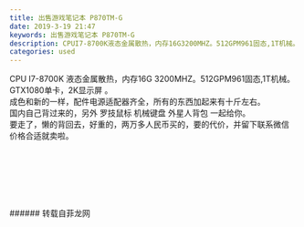 ```yaml
---
title: 出售游戏笔记本 P870TM-G
date: 2019-3-19 21:47
keywords: 出售游戏笔记本 P870TM-G
description: CPUI7-8700K液态金属散热，内存16G3200MHZ。512GPM961固态,1T机械。GTX1080单卡，2K显示屏。成色和新的一样，配件电源适配器齐全，所有的东西加起来有十斤左右。国内自己背过来的，另外罗技鼠标机械键盘外星人背包
categories: used
---
```

<td class="t_f" id="postmessage_3261652">

CPU I7-8700K 液态金属散热，内存16G 3200MHZ。512GPM961固态,1T机械。<br/>
GTX1080单卡，2K显示屏 。<br/>
成色和新的一样，配件电源适配器齐全，所有的东西加起来有十斤左右。<br/>
国内自己背过来的，另外 罗技鼠标 机械键盘 外星人背包 一起给你。<br/>
要走了，懒的背回去，好重的，两万多人民币买的，要的代价，并留下联系微信 价格合适就卖啦。<br/>
<img alt="" border="0" class="zoom" data-cf-modified-713727cafe42bb333a749945-="" file="http://www.flw.ph/data/appbyme/upload/image/201903/19/R01Ihotr2GcB.jpg" id="aimg_EY0F4" lazyloadthumb="1" onclick="" onmouseover="" src="http://www.flw.ph/data/appbyme/upload/image/201903/19/R01Ihotr2GcB.jpg"/><br/>
<br/>
<img alt="" border="0" class="zoom" data-cf-modified-713727cafe42bb333a749945-="" file="http://www.flw.ph/data/appbyme/upload/image/201903/19/z5Kxg0YLIhxW.jpg" id="aimg_ugOZC" lazyloadthumb="1" onclick="" onmouseover="" src="http://www.flw.ph/data/appbyme/upload/image/201903/19/z5Kxg0YLIhxW.jpg"/><br/>
<br/>
<img alt="" border="0" class="zoom" data-cf-modified-713727cafe42bb333a749945-="" file="http://www.flw.ph/data/appbyme/upload/image/201903/19/iMTe3M8FSw77.jpg" id="aimg_G8j7z" lazyloadthumb="1" onclick="" onmouseover="" src="http://www.flw.ph/data/appbyme/upload/image/201903/19/iMTe3M8FSw77.jpg"/><br/>
<br/>
<img alt="" border="0" class="zoom" data-cf-modified-713727cafe42bb333a749945-="" file="http://www.flw.ph/data/appbyme/upload/image/201903/19/ixMZOsFyjZR2.jpg" id="aimg_VLOs2" lazyloadthumb="1" onclick="" onmouseover="" src="http://www.flw.ph/data/appbyme/upload/image/201903/19/ixMZOsFyjZR2.jpg"/><br/>
<br/>
<img alt="" border="0" class="zoom" data-cf-modified-713727cafe42bb333a749945-="" file="http://www.flw.ph/data/appbyme/upload/image/201903/19/CLnqmL4RjL2b.jpg" id="aimg_l1rMr" lazyloadthumb="1" onclick="" onmouseover="" src="http://www.flw.ph/data/appbyme/upload/image/201903/19/CLnqmL4RjL2b.jpg"/><br/>
<br/>
<img alt="" border="0" class="zoom" data-cf-modified-713727cafe42bb333a749945-="" file="http://www.flw.ph/data/appbyme/upload/image/201903/19/adYGofOHII7j.jpg" id="aimg_rx2gG" lazyloadthumb="1" onclick="" onmouseover="" src="http://www.flw.ph/data/appbyme/upload/image/201903/19/adYGofOHII7j.jpg"/><br/>
<br/>
</td>
###### 转载自菲龙网